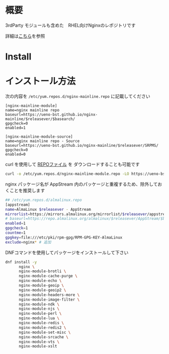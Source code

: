 # 概要
3rdParty モジュールも含めた　RHEL向けNginxのレポジトリです

詳細は[こちら](https://ueno-bst.github.io/nginx-mainline/)を参照

# Install

# インストール方法

次の内容を `/etc/yum.repos.d/nginx-mainline.repo` に記載してください

```text
[nginx-mainline-module]
name=nginx mainline repo
baseurl=https://ueno-bst.github.io/nginx-mainline/$releasever/$basearch/
gpgcheck=0
enabled=1

[nginx-mainline-module-source]
name=nginx mainline repo - Source
baseurl=https://ueno-bst.github.io/nginx-mainline/$releasever/SRPMS/
gpgcheck=0
enabled=0
```

curl を使用して [REPOファイル](nginx-mainline-module.repo) を ダウンロードすることも可能です

```bash
curl -o /etc/yum.repos.d/nginx-mainline-module.repo -LO https://ueno-bst.github.io/nginx-mainline/nginx-mainline-module.repo
```

nginx パッケージ名が AppStream 内のパッケージと重複するため、除外しておくことを推奨します

```bash
## /etc/yum.repos.d/almalinux.repo
[appstream]
name=AlmaLinux $releasever - AppStream
mirrorlist=https://mirrors.almalinux.org/mirrorlist/$releasever/appstream
# baseurl=https://repo.almalinux.org/almalinux/$releasever/AppStream/$basearch/os/
enabled=1
gpgcheck=1
countme=1
gpgkey=file:///etc/pki/rpm-gpg/RPM-GPG-KEY-AlmaLinux
exclude=nginx* # 追加
```

DNFコマンドを使用してパッケージをインストールして下さい

```bash
dnf install -y
      nginx \
      nginx-module-brotli \
      nginx-module-cache-purge \
      nginx-module-echo \
      nginx-module-geoip \
      nginx-module-geoip2 \
      nginx-module-headers-more \
      nginx-module-image-filter \
      nginx-module-ndk \
      nginx-module-njs \
      nginx-module-perl \
      nginx-module-lua \
      nginx-module-redis \
      nginx-module-redis2 \
      nginx-module-set-misc \
      nginx-module-srcache \
      nginx-module-vts \
      nginx-module-xslt
```
